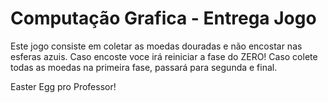 # Computação Grafica - Entrega Jogo

Este jogo consiste em coletar as moedas douradas e não encostar nas esferas azuis. Caso encoste voce irá reiniciar a fase do ZERO!
Caso colete todas as moedas na primeira fase, passará para segunda e final.

Easter Egg pro Professor!
